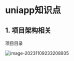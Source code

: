 # uniapp知识点

## 1. 项目架构相关

项目目录

![image-20231109233208935](https://cdn.fengxianhub.top/resources-master/image-20231109233208935.png)

